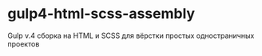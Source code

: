 # gulp4-html-scss-assembly
Gulp v.4 сборка на HTML и SCSS для вёрстки простых одностраничных проектов
